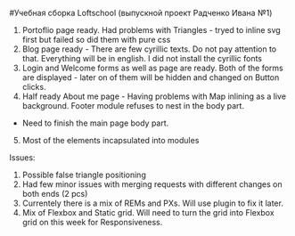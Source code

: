 #Учебная сборка Loftschool (выпускной проект Радченко Ивана №1)

1. Portoflio page ready. Had problems with Triangles - tryed to inline svg first but failed so did them with pure css
2. Blog page ready - There are few cyrillic texts. Do not pay attention to that. Everything will be in english. I did not install the cyrillic fonts
3. Login and Welcome forms as well as page are ready. Both of the forms are displayed - later on of them will be hidden and changed on Button clicks.
4. Half ready About me page - Having problems with Map inlining as a live background. Footer module refuses to nest in the body part.
- Need to finish the main page body part.
5. Most of the elements incapsulated into modules


Issues:
1. Possible false triangle positioning
2. Had few minor issues with merging requests with different changes on both ends (2 pcs)
3. Currentely there is a mix of REMs and PXs. Will use plugin to fix it later.
4. Mix of Flexbox and Static grid. Will need to turn the grid into Flexbox grid on this week for Responsiveness.






